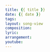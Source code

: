 ```yaml
---
title: {{ title }}
date: {{ date }}
tags:
layout: song-view
composition:
lyric:
arrangement:
youtube:
---
```

